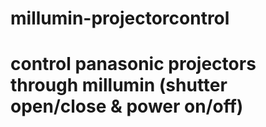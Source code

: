 # millumin-projectorcontrol
# control panasonic projectors through millumin (shutter open/close &amp; power on/off)

